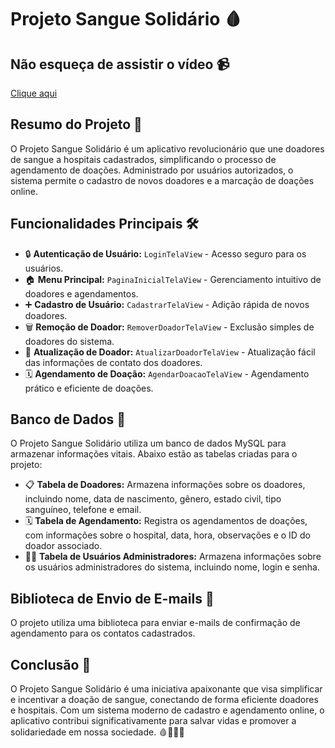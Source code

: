 # Projeto Sangue Solidário 🩸

## Não esqueça de assistir o vídeo 📹

[Clique aqui](https://www.youtube.com/watch?v=FNa8p_mEGuk&ab_channel=Vin%C3%ADciusReisd)


## Resumo do Projeto 📝

O Projeto Sangue Solidário é um aplicativo revolucionário que une doadores de sangue a hospitais cadastrados, simplificando o processo de agendamento de doações. Administrado por usuários autorizados, o sistema permite o cadastro de novos doadores e a marcação de doações online.

## Funcionalidades Principais 🛠️

- 🔒 **Autenticação de Usuário:** `LoginTelaView` - Acesso seguro para os usuários.
- 🏠 **Menu Principal:** `PaginaInicialTelaView` - Gerenciamento intuitivo de doadores e agendamentos.
- ➕ **Cadastro de Usuário:** `CadastrarTelaView` - Adição rápida de novos doadores.
- 🗑️ **Remoção de Doador:** `RemoverDoadorTelaView` - Exclusão simples de doadores do sistema.
- 🔄 **Atualização de Doador:** `AtualizarDoadorTelaView` - Atualização fácil das informações de contato dos doadores.
- 🗓️ **Agendamento de Doação:** `AgendarDoacaoTelaView` - Agendamento prático e eficiente de doações.

## Banco de Dados 💾

O Projeto Sangue Solidário utiliza um banco de dados MySQL para armazenar informações vitais. Abaixo estão as tabelas criadas para o projeto:

- 📋 **Tabela de Doadores:** Armazena informações sobre os doadores, incluindo nome, data de nascimento, gênero, estado civil, tipo sanguíneo, telefone e email.
- 🗓️ **Tabela de Agendamento:** Registra os agendamentos de doações, com informações sobre o hospital, data, hora, observações e o ID do doador associado.
- 👨‍💼 **Tabela de Usuários Administradores:** Armazena informações sobre os usuários administradores do sistema, incluindo nome, login e senha.

## Biblioteca de Envio de E-mails 📧

O projeto utiliza uma biblioteca para enviar e-mails de confirmação de agendamento para os contatos cadastrados.

## Conclusão 🎉

O Projeto Sangue Solidário é uma iniciativa apaixonante que visa simplificar e incentivar a doação de sangue, conectando de forma eficiente doadores e hospitais. Com um sistema moderno de cadastro e agendamento online, o aplicativo contribui significativamente para salvar vidas e promover a solidariedade em nossa sociedade. 🩸💉👩‍⚕️

